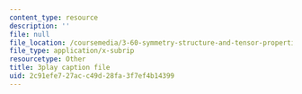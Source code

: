 ```yaml
---
content_type: resource
description: ''
file: null
file_location: /coursemedia/3-60-symmetry-structure-and-tensor-properties-of-materials-fall-2005/2c91efe727acc49d28fa3f7ef4b14399_dGd519SL114.srt
file_type: application/x-subrip
resourcetype: Other
title: 3play caption file
uid: 2c91efe7-27ac-c49d-28fa-3f7ef4b14399
---
```

